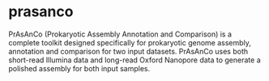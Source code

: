 # prasanco
PrAsAnCo (Prokaryotic Assembly Annotation and Comparison) is a complete toolkit designed specifically for prokaryotic genome assembly, annotation and comparison for two input datasets. PrAsAnCo uses both short-read Illumina data and long-read Oxford Nanopore data to generate a polished assembly for both input samples. 

